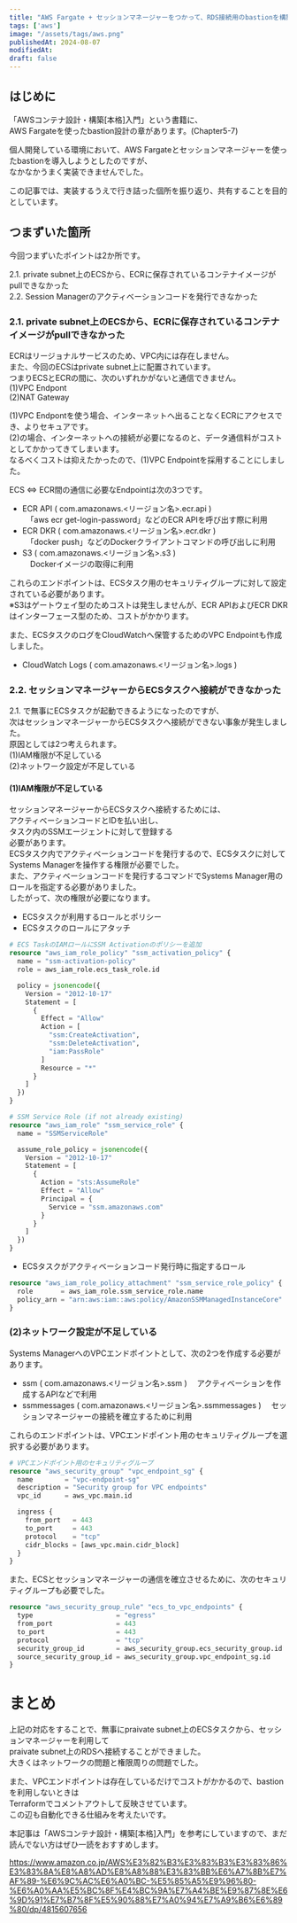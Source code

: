 ```yaml
---
title: "AWS Fargate + セッションマネージャーをつかって、RDS接続用のbastionを構築する際に詰まったポイント"
tags: ['aws']
image: "/assets/tags/aws.png"
publishedAt: 2024-08-07
modifiedAt:
draft: false
---
```


## はじめに
「AWSコンテナ設計・構築[本格]入門」という書籍に、  
AWS Fargateを使ったbastion設計の章があります。(Chapter5-7)  

個人開発している環境において、AWS Fargateとセッションマネージャーを使ったbastionを導入しようとしたのですが、  
なかなかうまく実装できませんでした。  

この記事では、実装するうえで行き詰った個所を振り返り、共有することを目的としています。  

## つまずいた箇所
今回つまずいたポイントは2か所です。  

2.1. private subnet上のECSから、ECRに保存されているコンテナイメージがpullできなかった  
2.2. Session Managerのアクティベーションコードを発行できなかった  

### 2.1. private subnet上のECSから、ECRに保存されているコンテナイメージがpullできなかった
ECRはリージョナルサービスのため、VPC内には存在しません。  
また、今回のECSはprivate subnet上に配置されています。  
つまりECSとECRの間に、次のいずれかがないと通信できません。  
(1)VPC Endpont  
(2)NAT Gateway  

(1)VPC Endpontを使う場合、インターネットへ出ることなくECRにアクセスでき、よりセキュアです。  
(2)の場合、インターネットへの接続が必要になるのと、データ通信料がコストとしてかかってきてしまいます。  
なるべくコストは抑えたかったので、(1)VPC Endpointを採用することにしました。  

ECS ⇔ ECR間の通信に必要なEndpointは次の3つです。
- ECR API ( com.amazonaws.<リージョン名>.ecr.api )  
　「aws ecr get-login-password」などのECR APIを呼び出す際に利用
- ECR DKR ( com.amazonaws.<リージョン名>.ecr.dkr )  
　「docker push」などのDockerクライアントコマンドの呼び出しに利用
- S3 ( com.amazonaws.<リージョン名>.s3 )  
　Dockerイメージの取得に利用

これらのエンドポイントは、ECSタスク用のセキュリティグループに対して設定されている必要があります。  
※S3はゲートウェイ型のためコストは発生しませんが、ECR APIおよびECR DKRはインターフェース型のため、コストがかかります。  

また、ECSタスクのログをCloudWatchへ保管するためのVPC Endpointも作成しました。  
- CloudWatch Logs ( com.amazonaws.<リージョン名>.logs )  

### 2.2. セッションマネージャーからECSタスクへ接続ができなかった
2.1. で無事にECSタスクが起動できるようになったのですが、  
次はセッションマネージャーからECSタスクへ接続ができない事象が発生しました。  
原因としては2つ考えられます。  
(1)IAM権限が不足している  
(2)ネットワーク設定が不足している  

#### (1)IAM権限が不足している
セッションマネージャーからECSタスクへ接続するためには、  
アクティベーションコードとIDを払い出し、  
タスク内のSSMエージェントに対して登録する  
必要があります。  
ECSタスク内でアクティベーションコードを発行するので、ECSタスクに対してSystems Managerを操作する権限が必要でした。  
また、アクティベーションコードを発行するコマンドでSystems Manager用のロールを指定する必要がありました。  
したがって、次の権限が必要になります。  
- ECSタスクが利用するロールとポリシー
- ECSタスクのロールにアタッチ

```terraform
# ECS TaskのIAMロールにSSM Activationのポリシーを追加
resource "aws_iam_role_policy" "ssm_activation_policy" {
  name = "ssm-activation-policy"
  role = aws_iam_role.ecs_task_role.id

  policy = jsonencode({
    Version = "2012-10-17"
    Statement = [
      {
        Effect = "Allow"
        Action = [
          "ssm:CreateActivation",
          "ssm:DeleteActivation",
          "iam:PassRole"
        ]
        Resource = "*"
      }
    ]
  })
}

# SSM Service Role (if not already existing)
resource "aws_iam_role" "ssm_service_role" {
  name = "SSMServiceRole"

  assume_role_policy = jsonencode({
    Version = "2012-10-17"
    Statement = [
      {
        Action = "sts:AssumeRole"
        Effect = "Allow"
        Principal = {
          Service = "ssm.amazonaws.com"
        }
      }
    ]
  })
}
```

- ECSタスクがアクティベーションコード発行時に指定するロール
``` terraform
resource "aws_iam_role_policy_attachment" "ssm_service_role_policy" {
  role       = aws_iam_role.ssm_service_role.name
  policy_arn = "arn:aws:iam::aws:policy/AmazonSSMManagedInstanceCore"
}
```

### (2)ネットワーク設定が不足している
Systems ManagerへのVPCエンドポイントとして、次の2つを作成する必要があります。
- ssm ( com.amazonaws.<リージョン名>.ssm )
　アクティベーションを作成するAPIなどで利用
- ssmmessages ( com.amazonaws.<リージョン名>.ssmmessages )
　セッションマネージャーの接続を確立するために利用

これらのエンドポイントは、VPCエンドポイント用のセキュリティグループを選択する必要があります。
```terraform
# VPCエンドポイント用のセキュリティグループ
resource "aws_security_group" "vpc_endpoint_sg" {
  name        = "vpc-endpoint-sg"
  description = "Security group for VPC endpoints"
  vpc_id      = aws_vpc.main.id

  ingress {
    from_port   = 443
    to_port     = 443
    protocol    = "tcp"
    cidr_blocks = [aws_vpc.main.cidr_block]
  }
}
```

また、ECSとセッションマネージャーの通信を確立させるために、次のセキュリティグループも必要でした。
```terraform
resource "aws_security_group_rule" "ecs_to_vpc_endpoints" {
  type                     = "egress"
  from_port                = 443
  to_port                  = 443
  protocol                 = "tcp"
  security_group_id        = aws_security_group.ecs_security_group.id
  source_security_group_id = aws_security_group.vpc_endpoint_sg.id
}
```

# まとめ
上記の対応をすることで、無事にpraivate subnet上のECSタスクから、セッションマネージャーを利用して  
praivate subnet上のRDSへ接続することができました。  
大きくはネットワークの問題と権限周りの問題でした。  

また、VPCエンドポイントは存在しているだけでコストがかかるので、bastionを利用しないときは  
Terraformでコメントアウトして反映させています。  
この辺も自動化できる仕組みを考えたいです。  
  
本記事は「AWSコンテナ設計・構築[本格]入門」を参考にしていますので、まだ読んでない方はぜひ一読をおすすめします。  
  
https://www.amazon.co.jp/AWS%E3%82%B3%E3%83%B3%E3%83%86%E3%83%8A%E8%A8%AD%E8%A8%88%E3%83%BB%E6%A7%8B%E7%AF%89-%E6%9C%AC%E6%A0%BC-%E5%85%A5%E9%96%80-%E6%A0%AA%E5%BC%8F%E4%BC%9A%E7%A4%BE%E9%87%8E%E6%9D%91%E7%B7%8F%E5%90%88%E7%A0%94%E7%A9%B6%E6%89%80/dp/4815607656
